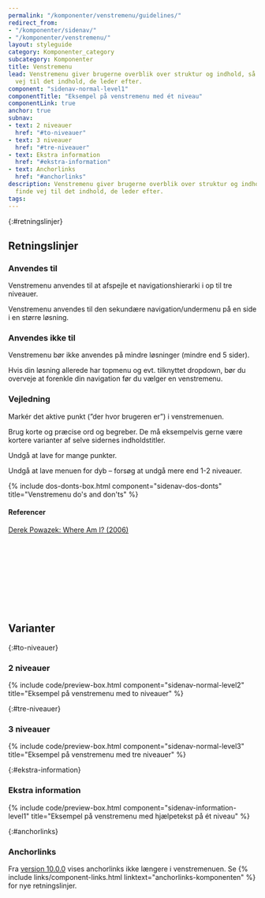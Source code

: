 ```yaml
---
permalink: "/komponenter/venstremenu/guidelines/"
redirect_from:
- "/komponenter/sidenav/"
- "/komponenter/venstremenu/"
layout: styleguide
category: Komponenter_category
subcategory: Komponenter
title: Venstremenu
lead: Venstremenu giver brugerne overblik over struktur og indhold, så de kan finde
  vej til det indhold, de leder efter.
component: "sidenav-normal-level1"
componentTitle: "Eksempel på venstremenu med ét niveau"
componentLink: true
anchor: true
subnav:
- text: 2 niveauer
  href: "#to-niveauer"
- text: 3 niveauer
  href: "#tre-niveauer"
- text: Ekstra information
  href: "#ekstra-information"
- text: Anchorlinks
  href: "#anchorlinks"
description: Venstremenu giver brugerne overblik over struktur og indhold, så de kan
  finde vej til det indhold, de leder efter.
tags: 
---
```


{:#retningslinjer}
## Retningslinjer

### Anvendes til

Venstremenu anvendes til at afspejle et navigationshierarki i op til tre niveauer.

Venstremenu anvendes til den sekundære navigation/undermenu på en side i en større løsning.

### Anvendes ikke til

Venstremenu bør ikke anvendes på mindre løsninger (mindre end 5 sider).

Hvis din løsning allerede har topmenu og evt. tilknyttet dropdown, bør du overveje at forenkle din navigation før du vælger en venstremenu.

### Vejledning

Markér det aktive punkt (”der hvor brugeren er”) i venstremenuen.

Brug korte og præcise ord og begreber. De må eksempelvis gerne være kortere varianter af selve sidernes indholdstitler.

Undgå at lave for mange punkter.

Undgå at lave menuen for dyb – forsøg at undgå mere end 1-2 niveauer.

{% include dos-donts-box.html component="sidenav-dos-donts" title="Venstremenu do's and don'ts" %}

#### Referencer

<a href="http://www.alistapart.com/articles/whereami" class="icon-link">Derek Powazek: Where Am I? (2006)<svg class="icon-svg" focusable="false" aria-hidden="true"><use xlink:href="#open-in-new"></use></svg></a>

## Varianter

{:#to-niveauer}
### 2 niveauer

{% include code/preview-box.html component="sidenav-normal-level2" title="Eksempel på venstremenu med to niveauer" %}

{:#tre-niveauer}
### 3 niveauer

{% include code/preview-box.html component="sidenav-normal-level3" title="Eksempel på venstremenu med tre niveauer" %}

{:#ekstra-information}
### Ekstra information

{% include code/preview-box.html component="sidenav-information-level1" title="Eksempel på venstremenu med hjælpetekst på ét niveau" %}

{:#anchorlinks}
### Anchorlinks

Fra <a href="/faellesskab/releases/#version-10-0-0">version 10.0.0</a> vises anchorlinks ikke længere i venstremenuen. Se {% include links/component-links.html linktext="anchorlinks-komponenten" %} for nye retningslinjer.